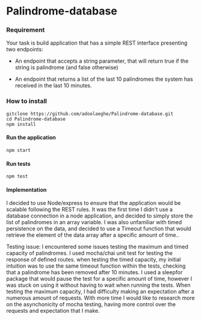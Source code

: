# Palindrome-database
### Requirement
Your task is build application that has a simple REST interface presenting two endpoints:
* An endpoint that accepts a string parameter, that will return true if the string is palindrome (and false otherwise)

* An endpoint that returns a list of the last 10 palindromes the system has received in the last 10 minutes. 

### How to install
```
gitclone https://github.com/adoolaeghe/Palindrome-database.git
cd Palindrome-database
npm install
 ```
#### Run the application
```
npm start
```
#### Run tests
```
npm test
```
#### Implementation

I decided to use Node/express to ensure that the application would be scalable following the REST rules. It was the first time I didn't use a database connection in a node application, and decided to simply store the list of palindromes in an array variable. I was also unfamiliar with timed persistence on the data, and decided to use a Timeout function that would retrieve the element of the data array after a specific amount of time.. 

Testing issue: 
I encountered some issues testing the maximum and timed capacity of palindromes. I used mocha/chai unit test for testing the response of defined routes. when testing the timed capacity, my initial intuition was to use the same timeout function within the tests, checking that a palindrome has been removed after 10 minutes. I used a sleepfor package that would pause the test for a specific amount of time, however I was stuck on using it without having to wait when running the tests. When testing the maximum capacity, I had difficulty making an expectation after a numerous amount of requests. With more time I would like to research more on the asynchonicity of mocha testing, having more control over the requests and expectation that I make.  
